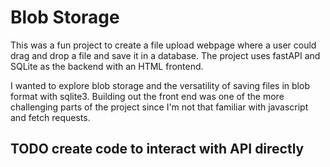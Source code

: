 # Blob Storage

This was a fun project to create a file upload webpage where a user could drag and drop a file and save it in a database. The project uses fastAPI and SQLite as the backend with an HTML frontend.

I wanted to explore blob storage and the versatility of saving files in blob format with sqlite3. Building out the front end was one of the more challenging parts of the project since I'm not that familiar with javascript and fetch requests.

## TODO create code to interact with API directly